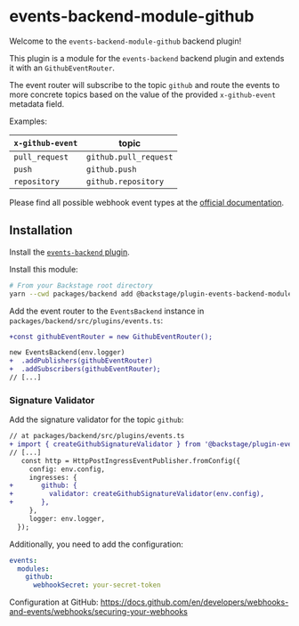 # events-backend-module-github

Welcome to the `events-backend-module-github` backend plugin!

This plugin is a module for the `events-backend` backend plugin
and extends it with an `GithubEventRouter`.

The event router will subscribe to the topic `github`
and route the events to more concrete topics based on the value
of the provided `x-github-event` metadata field.

Examples:

| `x-github-event` | topic                 |
| ---------------- | --------------------- |
| `pull_request`   | `github.pull_request` |
| `push`           | `github.push`         |
| `repository`     | `github.repository`   |

Please find all possible webhook event types at the
[official documentation](https://docs.github.com/en/developers/webhooks-and-events/webhooks/webhook-events-and-payloads).

## Installation

Install the [`events-backend` plugin](../events-backend/README.md).

Install this module:

```bash
# From your Backstage root directory
yarn --cwd packages/backend add @backstage/plugin-events-backend-module-github
```

Add the event router to the `EventsBackend` instance in `packages/backend/src/plugins/events.ts`:

```diff
+const githubEventRouter = new GithubEventRouter();

new EventsBackend(env.logger)
+  .addPublishers(githubEventRouter)
+  .addSubscribers(githubEventRouter);
// [...]
```

### Signature Validator

Add the signature validator for the topic `github`:

```diff
// at packages/backend/src/plugins/events.ts
+ import { createGithubSignatureValidator } from '@backstage/plugin-events-backend-module-github';
// [...]
   const http = HttpPostIngressEventPublisher.fromConfig({
     config: env.config,
     ingresses: {
+       github: {
+         validator: createGithubSignatureValidator(env.config),
+       },
     },
     logger: env.logger,
  });
```

Additionally, you need to add the configuration:

```yaml
events:
  modules:
    github:
      webhookSecret: your-secret-token
```

Configuration at GitHub:
https://docs.github.com/en/developers/webhooks-and-events/webhooks/securing-your-webhooks
